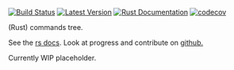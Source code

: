 [![Build Status](https://travis-ci.com/kurtlawrence/cmdtree.svg?branch=master)](https://travis-ci.com/kurtlawrence/cmdtree)
[![Latest Version](https://img.shields.io/crates/v/cmdtree.svg)](https://crates.io/crates/cmdtree) 
[![Rust Documentation](https://img.shields.io/badge/api-rustdoc-blue.svg)](https://docs.rs/cmdtree) 
[![codecov](https://codecov.io/gh/kurtlawrence/cmdtree/branch/master/graph/badge.svg)](https://codecov.io/gh/kurtlawrence/cmdtree)

(Rust) commands tree.

See the [rs docs](https://docs.rs/cmdtree/).
Look at progress and contribute on [github.](https://github.com/kurtlawrence/cmdtree)

Currently WIP placeholder.